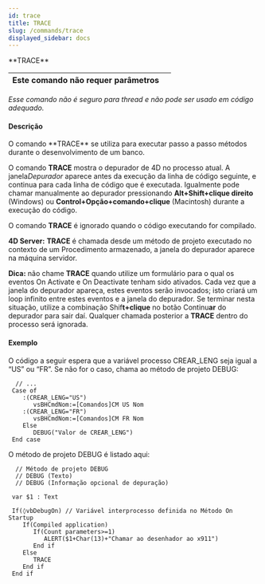```yaml
---
id: trace
title: TRACE
slug: /commands/trace
displayed_sidebar: docs
---
```


<!--REF #_command_.TRACE.Syntax-->**TRACE**<!-- END REF-->
<!--REF #_command_.TRACE.Params-->
| Este comando não requer parâmetros |  |
| --- | --- |

<!-- END REF-->

*Esse comando não é seguro para thread e não pode ser usado em código adequado.*


#### Descrição 

<!--REF #_command_.TRACE.Summary-->O comando **TRACE** se utiliza para executar passo a passo métodos durante o desenvolvimento de um banco.<!-- END REF-->

O comando **TRACE** mostra o depurador de 4D no processo atual. A janela*Depurador* aparece antes da execução da linha de código seguinte, e continua para cada linha de código que é executada. Igualmente pode chamar manualmente ao depurador pressionando **Alt+Shift+clique direito** (Windows) ou **Control+Opção+comando+clique** (Macintosh) durante a execução do código.

O comando **TRACE** é ignorado quando o código executando for compilado.

**4D Server:** **TRACE** é chamada desde um método de projeto executado no contexto de um Procedimento armazenado, a janela do depurador aparece na máquina servidor.

**Dica:** não chame **TRACE** quando utilize um formulário para o qual os eventos On Activate e On Deactivate tenham sido ativados. Cada vez que a janela do depurador apareça, estes eventos serão invocados; isto criará um loop infinito entre estes eventos e a janela do depurador. Se terminar nesta situação, utilize a combinação Shif**t+clique** no botão Continu**ar** do depurador para sair daí. Qualquer chamada posterior a **TRACE** dentro do processo será ignorada.

#### Exemplo 

O código a seguir espera que a variável processo CREAR\_LENG seja igual a “US” ou “FR”. Se não for o caso, chama ao método de projeto DEBUG: 

```4d
  // ...
 Case of
    :(CREAR_LENG="US")
       vsBHCmdNom:=[Comandos]CM US Nom
    :(CREAR_LENG="FR")
       vsBHCmdNom:=[Comandos]CM FR Nom
    Else
       DEBUG("Valor de CREAR_LENG")
 End case
```

O método de projeto DEBUG é listado aqui:

```4d
  // Método de projeto DEBUG
  // DEBUG (Texto)
  // DEBUG (Informação opcional de depuração)
 
 var $1 : Text
 
 If(◊vbDebugOn) // Variável interprocesso definida no Método On Startup
    If(Compiled application)
       If(Count parameters>=1)
          ALERT($1+Char(13)+"Chamar ao desenhador ao x911")
       End if
    Else
       TRACE
    End if
 End if
```
